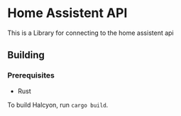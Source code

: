 # Home Assistent API

This is a Library for connecting to the home assistent api

## Building

### Prerequisites

* Rust

To build Halcyon, run `cargo build`.